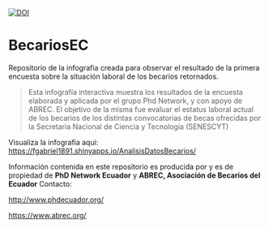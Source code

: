 [![DOI](https://zenodo.org/badge/137127716.svg)](https://zenodo.org/badge/latestdoi/137127716)


# BecariosEC
Repositorio de la infografia creada para observar el resultado de la primera encuesta sobre la situación laboral de los becarios retornados. 

>  Esta infografía interactiva muestra los resultados de la encuesta elaborada y 
   aplicada por el grupo Phd Network, y con apoyo de ABREC. 
   El objetivo de la misma fue evaluar el estatus laboral actual de los becarios de los
   distintas convocatorias de becas ofrecidas por la Secretaria Nacional de
   Ciencia y Tecnología (SENESCYT)
 
Visualiza la infografia aqui: https://fgabriel1891.shinyapps.io/AnalisisDatosBecarios/


Información contenida en este repositorio es producida por y es de propiedad de **PhD Network Ecuador** y  **ABREC, Asociación de Becarios del Ecuador**
Contacto:

http://www.phdecuador.org/

https://www.abrec.org/
